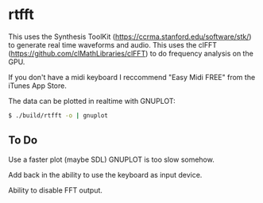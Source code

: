 rtfft
=====

This uses the Synthesis ToolKit (https://ccrma.stanford.edu/software/stk/) to generate real time waveforms and audio.
This uses the clFFT (https://github.com/clMathLibraries/clFFT) to do frequency analysis on the GPU.

If you don't have a midi keyboard I reccommend "Easy Midi FREE" from the iTunes App Store.

The data can be plotted in realtime with GNUPLOT:
```bash
$ ./build/rtfft -o | gnuplot
```


To Do
-----
Use a faster plot (maybe SDL) GNUPLOT is too slow somehow.

Add back in the ability to use the keyboard as input device.

Ability to disable FFT output.


